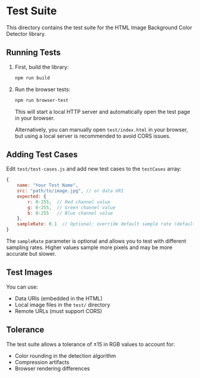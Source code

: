 # Test Suite

This directory contains the test suite for the HTML Image Background Color Detector library.

## Running Tests

1. First, build the library:
   ```bash
   npm run build
   ```

2. Run the browser tests:
   ```bash
   npm run browser-test
   ```

   This will start a local HTTP server and automatically open the test page in your browser.

   Alternatively, you can manually open `test/index.html` in your browser, but using a local server is recommended to avoid CORS issues.

## Adding Test Cases

Edit `test/test-cases.js` and add new test cases to the `testCases` array:

```javascript
{
    name: "Your Test Name",
    src: "path/to/image.jpg", // or data URI
    expected: {
        r: 0-255,  // Red channel value
        g: 0-255,  // Green channel value
        b: 0-255   // Blue channel value
    },
    sampleRate: 0.1  // Optional: override default sample rate (default is 0.05 = 5%)
}
```

The `sampleRate` parameter is optional and allows you to test with different sampling rates. Higher values sample more pixels and may be more accurate but slower.

## Test Images

You can use:
- Data URIs (embedded in the HTML)
- Local image files in the `test/` directory
- Remote URLs (must support CORS)

## Tolerance

The test suite allows a tolerance of ±15 in RGB values to account for:
- Color rounding in the detection algorithm
- Compression artifacts
- Browser rendering differences
